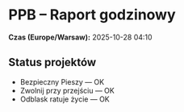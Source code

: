 # PPB – Raport godzinowy
**Czas (Europe/Warsaw):** 2025-10-28 04:10

## Status projektów
- Bezpieczny Pieszy — OK
- Zwolnij przy przejściu — OK
- Odblask ratuje życie — OK

